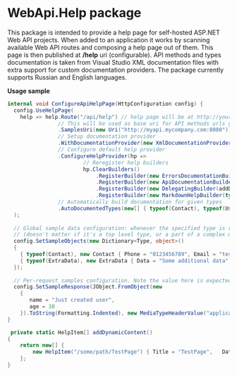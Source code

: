 # WebApi.Help package

This package is intended to provide a help page for self-hosted ASP.NET Web API projects.
When added to an application it works by scanning available Web API routes and composing a help page out of them.
This page is then published at **/help** uri (configurable). 
API methods and types documentation is taken from Visual Studio XML documentation files with extra support for custom documentation providers.
The package currently supports Russian and English languages.

**Usage sample**
```C#
internal void ConfigureApiHelpPage(HttpConfiguration config) {
  config.UseHelpPage(
	help => help.Route("/api/help")	// help page will be at http://yourmachine/api/help
				// This will be used as base uri for API methods urls generation   
				.SamplesUri(new Uri("http://myapi.mycompany.com:8080"))
				// Setup documentation provider
				.WithDocumentationProvider(new XmlDocumentationProvider(Environment.CurrentDirectory))
				// Configure default help provider
				.ConfigureHelpProvider(hp =>
						// Reregister help builders
						hp.ClearBuilders()
							.RegisterBuilder(new ErrorsDocumentationBuilder("API/Errors"))	// Add http error codes documentation
							.RegisterBuilder(new ApiDocumentationBuilder(help, "API"))		// Add API methods documentation
							.RegisterBuilder(new DelegatingBuilder(addDynamicContent))		// Add some dynamically generated content
							.RegisterBuilder(new MarkdownHelpBuilder(typeof(Program).Assembly, "Sandbox.Help.")))	// Add markdown pages from resources
				// Automatically build documentation for given types
				.AutoDocumentedTypes(new[] { typeof(Contact), typeof(User), typeof(Gender), typeof(ICollection<User>), typeof(IDictionary<string, Contact>) }, "API/DataTypes"));
  );
  
  // Global sample data configuration: whenever the specified type is requested 
  // (doesn't matter if it's a top level type, or a part of a complex model), the provided object will be used
  config.SetSampleObjects(new Dictionary<Type, object>()
  {
    { typeof(Contact), new Contact { Phone = "0123456789", Email = "test@example.com" } },
    { typeof(ExtraData), new ExtraData { Data = "Some additional data" } }
  });
  
  // Per-request samples configuration. Note the value here is expected be a string, not an object.
  config.SetSampleResponse(JObject.FromObject(new
    {
       name = "Just created user",
       age = 30
    }).ToString(Formatting.Indented), new MediaTypeHeaderValue("application/json"), "Users", "CreateUser");
}

 private static HelpItem[] addDynamicContent()
{
	return new[] {
		new HelpItem("/some/path/TestPage") { Title = "TestPage",   Data = "<p id='TestPage'><b>Это динамический контент</b><br/>Нелокализованный динамический контент</p>", Template = null }
	};
}
 
